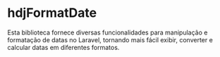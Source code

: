 # hdjFormatDate
Esta biblioteca fornece diversas funcionalidades para manipulação e formatação de datas no Laravel, tornando mais fácil exibir, converter e calcular datas em diferentes formatos.
